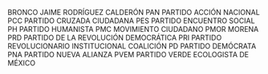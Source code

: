 BRONCO  JAIME RODRÍGUEZ CALDERÓN
PAN     PARTIDO ACCIÓN NACIONAL
PCC     PARTIDO CRUZADA CIUDADANA
PES     PARTIDO ENCUENTRO SOCIAL
PH      PARTIDO HUMANISTA
PMC     MOVIMIENTO CIUDADANO
PMOR    MORENA
PRD     PARTIDO DE LA REVOLUCIÓN DEMOCRÁTICA
PRI     PARTIDO REVOLUCIONARIO INSTITUCIONAL	COALICIÓN
  PD    PARTIDO DEMÓCRATA
  PNA   PARTIDO NUEVA ALIANZA
  PVEM  PARTIDO VERDE ECOLOGISTA DE MÉXICO